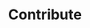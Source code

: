 ---
title: Contribute
layout: nested
description: How to contirbute to this Site
lprev: test
lnext: test
---